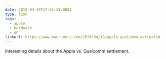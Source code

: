 ```yaml
---
date: 2019-04-19T17:55:31.000Z
type: link
tags:
  - apple
  - hardware
  - en
linkurl: https://www.macrumors.com/2019/04/18/apple-qualcomm-estimated-settlement-terms/
---
```

 Interesting details about the Apple vs. Qualcomm settlement.
